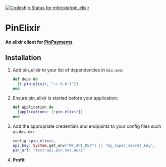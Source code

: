 [ ![Codeship Status for mfeckie/pin_elixir](https://codeship.com/projects/a859e080-6da7-0133-4eca-12b40b0bc787/status?branch=master)](https://codeship.com/projects/115711)

# PinElixir

**An elixir client for [PinPayments](https://pin.net.au/)**

## Installation

1. Add pin_elixir to your list of dependencies in `mix.exs`:

    ```elixir
    def deps do
      [{:pin_elixir, "~> 0.0.1"}]
    end
    ```

2. Ensure pin_elixir is started before your application:

    ``` elixir
    def application do
      [applications: [:pin_elixir]]
    end
    ```

3. Add the appropriate credentials and endpoints to your config files such as `dev.exs`

    ``` elixir
    config :pin_elixir,
    api_key: System.get_env("MY_API_KEY") || "my_super_secret_key",
    pin_url: "test-api.pin.net.au/1"
    ```


4. **Profit**
